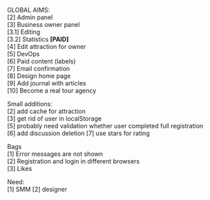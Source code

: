 GLOBAL AIMS: <br>
[2] Admin panel <br>
[3] Business owner panel <br>
[3.1] Editing <br>
[3.2] Statistics **[PAID]** <br> 
[4] Edit attraction for owner <br>
[5] DevOps <br>
[6] Paid content (labels) <br>
[7] Email confirmation <br>
[8] Design home page <br>
[9] Add journal with articles <br>
[10] Become a real tour agency

Small additions: <br>
[2] add cache for attraction <br>
[3] get rid of user in localStorage <br>
[5] probably need validation whether user completed full registration <br>
[6] add discussion deletion
[7] use stars for rating

Bags <br>
[1] Error messages are not shown <br>
[2] Registration and login in different browsers <br>
[3] Likes

Need: <br>
[1] SMM
[2] designer
